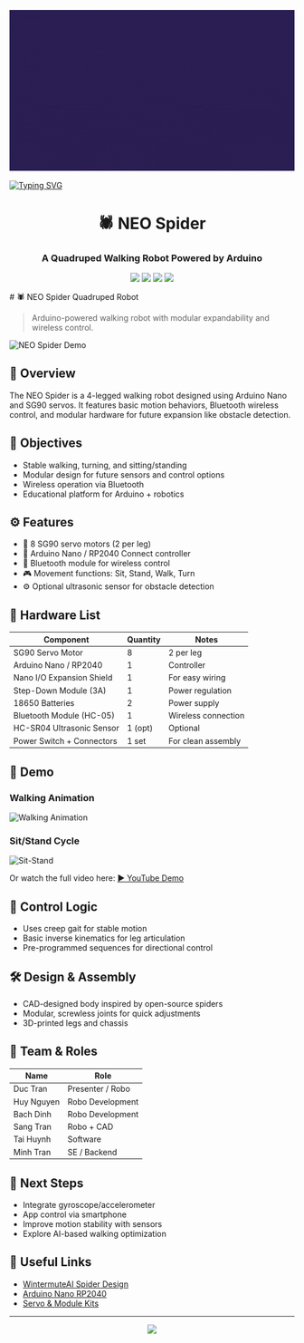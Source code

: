 <p align="center">
  <img src="Header.gif" alt="NEO Spider Banner"/>
</p>
<a href="https://git.io/typing-svg"><img src="https://readme-typing-svg.demolab.com?font=Fira+Code&pause=1000&width=435&lines=SPIDER+ROBOT+-+NEO+CULTURE+TECH" alt="Typing SVG" /></a>
<h1 align="center">🕷️ NEO Spider</h1>
<h3 align="center">A Quadruped Walking Robot Powered by Arduino</h3>

<p align="center">
  <img src="https://img.shields.io/badge/Platform-Arduino-blue?style=for-the-badge&logo=arduino" />
  <img src="https://img.shields.io/badge/Motion-Creep_Gait-purple?style=for-the-badge" />
  <img src="https://img.shields.io/badge/Control-Bluetooth-critical?style=for-the-badge&logo=bluetooth" />
  <img src="https://img.shields.io/badge/Servos-8x_SG90-orange?style=for-the-badge" />
</p>
# 🕷️ NEO Spider Quadruped Robot

> Arduino-powered walking robot with modular expandability and wireless control.

![NEO Spider Demo](images/spider-walk.gif) <!-- Replace with actual path to your animation -->

## 📌 Overview

The NEO Spider is a 4-legged walking robot designed using Arduino Nano and SG90 servos. It features basic motion behaviors, Bluetooth wireless control, and modular hardware for future expansion like obstacle detection.

## 🎯 Objectives

- Stable walking, turning, and sitting/standing
- Modular design for future sensors and control options
- Wireless operation via Bluetooth
- Educational platform for Arduino + robotics

## ⚙️ Features

- 🦿 8 SG90 servo motors (2 per leg)
- 🧠 Arduino Nano / RP2040 Connect controller
- 📶 Bluetooth module for wireless control
- 🎮 Movement functions: Sit, Stand, Walk, Turn
- ⚙️ Optional ultrasonic sensor for obstacle detection

## 🔩 Hardware List

| Component                    | Quantity | Notes                              |
|-----------------------------|----------|------------------------------------|
| SG90 Servo Motor            | 8        | 2 per leg                          |
| Arduino Nano / RP2040       | 1        | Controller                         |
| Nano I/O Expansion Shield   | 1        | For easy wiring                    |
| Step-Down Module (3A)       | 1        | Power regulation                   |
| 18650 Batteries             | 2        | Power supply                       |
| Bluetooth Module (HC-05)    | 1        | Wireless connection                |
| HC-SR04 Ultrasonic Sensor   | 1 (opt)  | Optional                           |
| Power Switch + Connectors   | 1 set    | For clean assembly                 |

## 🎥 Demo

### Walking Animation
![Walking Animation](images/walk.gif) <!-- Replace with actual GIF path -->

### Sit/Stand Cycle
![Sit-Stand](images/sit-stand.gif) <!-- Replace with actual GIF path -->

Or watch the full video here: [▶️ YouTube Demo](https://youtu.be/your-demo-link) <!-- Replace with actual video link -->

## 🧠 Control Logic

- Uses creep gait for stable motion
- Basic inverse kinematics for leg articulation
- Pre-programmed sequences for directional control

## 🛠️ Design & Assembly

- CAD-designed body inspired by open-source spiders
- Modular, screwless joints for quick adjustments
- 3D-printed legs and chassis

## 👥 Team & Roles

| Name         | Role            |
|--------------|-----------------|
| Duc Tran     | Presenter / Robo |
| Huy Nguyen   | Robo Development |
| Bach Dinh    | Robo Development |
| Sang Tran    | Robo + CAD       |
| Tai Huynh    | Software         |
| Minh Tran    | SE / Backend     |

## 🔮 Next Steps

- Integrate gyroscope/accelerometer
- App control via smartphone
- Improve motion stability with sensors
- Explore AI-based walking optimization

## 🔗 Useful Links

- [WintermuteAI Spider Design](https://www.thingiverse.com/WintermuteAI)
- [Arduino Nano RP2040](https://store.arduino.cc/en-nl/products/arduino-nano-rp2040-connect)
- [Servo & Module Kits](https://s.click.aliexpress.com/e/_DFx3axd)

---

<p align="center">
  <img src="https://komarev.com/ghpvc/?username=your-github-username&style=plastic&label=Views" />
</p>

